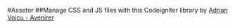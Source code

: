 #Assetor
##Manage CSS and JS files with this Codeigniter library
by [Adrian Voicu - Avenirer](http://avenir.ro)
